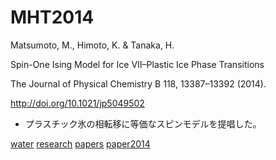 # MHT2014

Matsumoto, M., Himoto, K. & Tanaka, H.

Spin-One Ising Model for Ice VII–Plastic Ice Phase Transitions

The Journal of Physical Chemistry B 118, 13387–13392 (2014).

http://doi.org/10.1021/jp5049502


* プラスチック氷の相転移に等価なスピンモデルを提唱した。

[](https://youtu.be/vlHsFhXvb1k)



[water](water.md) [research](research.md) [papers](papers.md) [paper2014](paper2014.md)



